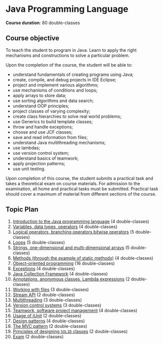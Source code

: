 # Java Programming Language

**Course duration**: 80 double-classes

## Course objective

To teach the student to program in Java. Learn to apply the right
mechanisms and constructions to solve a particular problem.

Upon the completion of the course, the student will be able to:
* understand fundamentals of creating programs using Java;
* create, compile, and debug projects in IDE Eclipse;
* project and implement various algorithms;
* use mechanisms of conditions and loops;
* apply arrays to store data;
* use sorting algorithms and data search;
* understand OOP principles;
* project classes of varying complexity;
* create class hierarchies to solve real world problems;
* use Generics to build template classes;
* throw and handle exceptions;
* choose and use JCF classes;
* save and read information from files;
* understand Java multithreading mechanisms;
* use lambdas;
* use version control system;
* understand basics of teamwork;
* apply projection patterns;
* use unit testing.

Upon completion of this course, the student submits a practical task
and takes a theoretical exam on course materials. For admission to the
examination, all home and practical tasks must be submitted. Practical
task should cover a maximum of material from different sections of the
course.

## Topic Plan

1. [Introduction to the Java programming language](module01) (4 double-classes)
2. [Variables, data types, operators](module02) (4 double-classes)
3. [Logical operators, branching operators,bitwise operators](module03) (5 double-classes)
4. [Loops](module04) (5 double-classes)
5. [Strings, one-dimensional and multi-dimensional arrays](module05) (5 double-classes)
6. [Methods (through the example of static methods)](module06) (4 double-classes)
7. [Object-oriented programming](module07) (16 double-classes)
8. [Exceptions](module08) (4 double-classes)
9. [Java Collection Framework](module09) (4 double-classes)
10. [Annotations, anonymous classes, Lambda expressions](module10) (2 double-classes)
11. [Working with files](module11) (3 double-classes)
12. [Stream API](module12) (2 double-classes)
13. [Multithreading](module13) (3 double-classes)
14. [Version control systems](module14) (3 double-classes)
15. [Teamwork, software project management](module15) (4 double-classes)
16. [Usage of jUnit](module16) (2 double-classes)
17. [Design patterns](module17) (4 double-classes)
18. [The MVC pattern](module18) (2 double-classes)
19. [Principles of designing `SOLID` classes](module19) (2 double-classes)
20. [Exam](module20) (2 double-classes)
